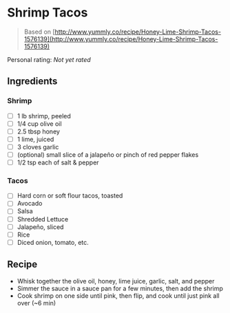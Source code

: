 <!-- Needs Manual Review -->

# Shrimp Tacos

> Based on [http://www.yummly.co/recipe/Honey-Lime-Shrimp-Tacos-1576139](http://www.yummly.co/recipe/Honey-Lime-Shrimp-Tacos-1576139)

<!-- {cts} rating=4; (User can specify rating on scale of 1-5) -->

Personal rating: *Not yet rated*

<!-- {cte} -->

<!-- {cts} name_image=None; (User can specify image name) -->

<!-- TODO: Capture image -->

<!-- {cte} -->

## Ingredients

### Shrimp

* [ ] 1 lb shrimp, peeled
* [ ] 1/4 cup olive oil
* [ ] 2.5 tbsp honey
* [ ] 1 lime, juiced
* [ ] 3 cloves garlic
* [ ] (optional) small slice of a jalapeño or pinch of red pepper flakes
* [ ] 1/2 tsp each of salt & pepper

### Tacos

* [ ] Hard corn or soft flour tacos, toasted
* [ ] Avocado
* [ ] Salsa
* [ ] Shredded Lettuce
* [ ] Jalapeño, sliced
* [ ] Rice
* [ ] Diced onion, tomato, etc.

## Recipe

* Whisk together the olive oil, honey, lime juice, garlic, salt, and pepper
* Simmer the sauce in a sauce pan for a few minutes, then add the shrimp
* Cook shrimp on one side until pink, then flip, and cook until just pink all over (~6 min)
 